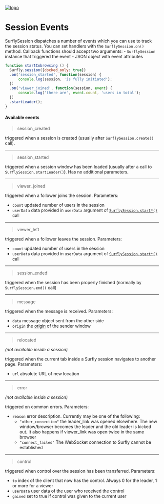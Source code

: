 <a href="https://www.surfly.com/">![logo](../../images/logosmall.png)</a>
# Session Events

SurflySession dispatches a number of events which you can use to track the session status. You can set handlers with the `SurflySession.on()` method. Callback functions should accept two arguments:
    - `SurflySession` instance that triggered the event
    - JSON object with event attributes

```javascript
function startCobrowsing () {
  Surfly.session({docked_only: true})
  .on('session_started', function(session) {
      console.log(session, 'is fully initiated');
  })
  .on('viewer_joined', function(session, event) {
      console.log('there are', event.count, 'users in total');
  })
  .startLeader();
}
```

#### Available events

> session_created

triggered when a session is created (usually after `SurflySession.create()` call).

<hr />

> session_started

triggered when a session window has been loaded (usually after a call to `SurflySession.startLeader()`). Has no additional parameters.

<hr />

> viewer_joined

triggered when a follower joins the session. Parameters:

- `count` updated number of users in the session
- `userData` data provided in `userData` argument of [`SurflySession.start*()`](surflysession_objects.md) call

<hr />

> viewer_left

triggered when a follower leaves the session. Parameters:

- `count` updated number of users in the session
- `userData` data provided in `userData` argument of [`SurflySession.start*()`](surflysession_objects.md) call

<hr />

> session_ended

triggered when the session has been properly finished (normally by `SurflySession.end()` call)

<hr />

> message

triggered when the message is received. Parameters:

- `data` message object sent from the other side
- `origin` the [origin](https://developer.mozilla.org/en-US/docs/Web/Security/Same-origin_policy) of the sender window

<hr />

> relocated

_(not available inside a session)_

triggered when the current tab inside a Surfly session navigates to another page. Parameters:
- `url` absolute URL of new location

<hr />

>  error

_(not available inside a session)_

triggered on common errors. Parameters:
- `reason` error description. Currently may be one of the following:
  -  `"other_connection"` the leader_link was opened elsewhere. The new window/browser becomes the leader and the old leader is kicked out. It also happens if viewer_link was open twice in the same browser
  -  `"connect_failed"` The WebSocket connection to Surfly cannot be established

<hr />

> control

triggered when control over the session has been transferred. Parameters:
- `to` index of the client that now has the control. Always 0 for the leader, 1 or more for a viewer
- `userData` user data of the user who received the control
- `gained` set to true if control was given to the current user